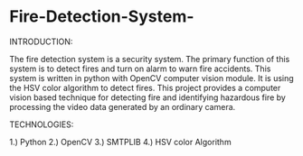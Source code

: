 # Fire-Detection-System-
INTRODUCTION:

The fire detection system is a security system. The primary function of this system is to detect fires and turn on alarm to warn fire accidents. This system is written in python with OpenCV computer vision module. It is using the HSV color algorithm to detect fires.
This project provides a computer vision based technique for detecting fire and identifying hazardous fire by processing the video data generated by an ordinary camera.

TECHNOLOGIES:

1.) Python
2.) OpenCV
3.) SMTPLIB
4.) HSV color Algorithm

